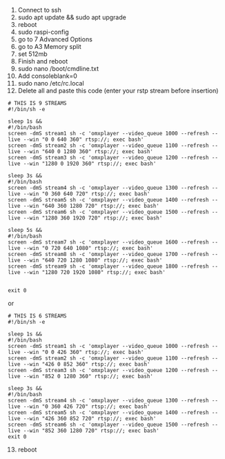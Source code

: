 1) Connect to ssh
2) sudo apt update && sudo apt upgrade
3) reboot
4) sudo raspi-config
5) go to 7 Advanced Options
6) go to A3 Memory split 
7) set 512mb
8) Finish and reboot
9) sudo nano /boot/cmdline.txt
10) Add consoleblank=0 
11) sudo nano /etc/rc.local
12) Delete all and paste this code (enter your rstp stream before insertion)


```
# THIS IS 9 STREAMS
#!/bin/sh -e

sleep 1s &&
#!/bin/bash
screen -dmS stream1 sh -c 'omxplayer --video_queue 1000 --refresh --live --win "0 0 640 360" rtsp://; exec bash'
screen -dmS stream2 sh -c 'omxplayer --video_queue 1100 --refresh --live --win "640 0 1280 360" rtsp://; exec bash'
screen -dmS stream3 sh -c 'omxplayer --video_queue 1200 --refresh --live --win "1280 0 1920 360" rtsp://; exec bash'

sleep 3s &&
#!/bin/bash
screen -dmS stream4 sh -c 'omxplayer --video_queue 1300 --refresh --live --win "0 360 640 720" rtsp://; exec bash'
screen -dmS stream5 sh -c 'omxplayer --video_queue 1400 --refresh --live --win "640 360 1280 720" rtsp://; exec bash'
screen -dmS stream6 sh -c 'omxplayer --video_queue 1500 --refresh --live --win "1280 360 1920 720" rtsp://; exec bash'

sleep 5s &&
#!/bin/bash
screen -dmS stream7 sh -c 'omxplayer --video_queue 1600 --refresh --live --win "0 720 640 1080" rtsp://; exec bash'
screen -dmS stream8 sh -c 'omxplayer --video_queue 1700 --refresh --live --win "640 720 1280 1080" rtsp://; exec bash'
screen -dmS stream9 sh -c 'omxplayer --video_queue 1800 --refresh --live --win "1280 720 1920 1080" rtsp://; exec bash'


exit 0
```

or

```
# THIS IS 6 STREAMS
#!/bin/sh -e

sleep 1s &&
#!/bin/bash
screen -dmS stream1 sh -c 'omxplayer --video_queue 1000 --refresh --live --win "0 0 426 360" rtsp://; exec bash'
screen -dmS stream2 sh -c 'omxplayer --video_queue 1100 --refresh --live --win "426 0 852 360" rtsp://; exec bash'
screen -dmS stream3 sh -c 'omxplayer --video_queue 1200 --refresh --live --win "852 0 1280 360" rtsp://; exec bash'

sleep 3s &&
#!/bin/bash
screen -dmS stream4 sh -c 'omxplayer --video_queue 1300 --refresh --live --win "0 360 426 720" rtsp://; exec bash'
screen -dmS stream5 sh -c 'omxplayer --video_queue 1400 --refresh --live --win "426 360 852 720" rtsp://; exec bash'
screen -dmS stream6 sh -c 'omxplayer --video_queue 1500 --refresh --live --win "852 360 1280 720" rtsp://; exec bash'
exit 0
```

13) reboot
